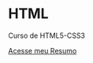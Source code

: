 # HTML
 Curso de HTML5-CSS3
    <p>
        <a href="https://marcelolucio.github.io/HTML/desafios/HTML-CSS-USADOS/tags-propriedades.html">Acesse meu Resumo</a>
    </p>